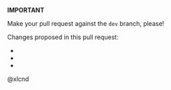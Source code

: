 **IMPORTANT**

Make your pull request against the ``dev`` branch, please!



Changes proposed in this pull request:

- 

- 

- 


@xlcnd
